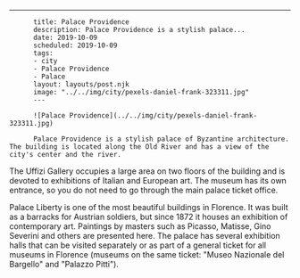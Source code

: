 ---
          title: Palace Providence
          description: Palace Providence is a stylish palace...
          date: 2019-10-09
          scheduled: 2019-10-09
          tags:
          - city
          - Palace Providence
          - Palace
          layout: layouts/post.njk
          image: "../../img/city/pexels-daniel-frank-323311.jpg"
          ---
          
          ![Palace Providence](../../img/city/pexels-daniel-frank-323311.jpg)
          
          Palace Providence is a stylish palace of Byzantine architecture. The building is located along the Old River and has a view of the city's center and the river.

The Uffizi Gallery occupies a large area on two floors of the building and is devoted to exhibitions of Italian and European art. The museum has its own entrance, so you do not need to go through the main palace ticket office.

Palace Liberty is one of the most beautiful buildings in Florence. It was built as a barracks for Austrian soldiers, but since 1872 it houses an exhibition of contemporary art. Paintings by masters such as Picasso, Matisse, Gino Severini and others are presented here. The palace has several exhibition halls that can be visited separately or as part of a general ticket for all museums in Florence (museums on the same ticket: "Museo Nazionale del Bargello" and "Palazzo Pitti").